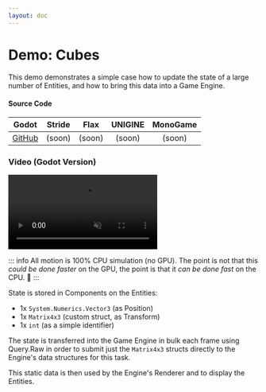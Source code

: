 ```yaml
---
layout: doc
---
```


# Demo: Cubes
 
This demo demonstrates a simple case how to update the state of a large number of Entities, and how to bring this data into a Game Engine.

#### Source Code

 |    Godot    |  Stride      | Flax   | UNIGINE     |  MonoGame |
 |:-----------:|:-----------:|:-----------:|:-----------:|:-----------:|
 |[GitHub](https://github.com/thygrrr/fennecs/tree/main/examples/example-godot)    | (soon)    | (soon)      | (soon)        | (soon)     |  
 
 
### Video (Godot Version)
<video controls autoplay muted loop>
<source src="https://fennecs.tech/video/fennecs-godot-democubes.mp4" type="video/mp4"/>
Your browser does not support the video tag.
</video>

::: info
All motion is 100% CPU simulation (no GPU). The point is not that this _could be done faster_ on the GPU, the point is that it _can be done fast_ on the CPU. 🦊
:::

State is stored in Components on the Entities:

- 1x `System.Numerics.Vector3` (as Position)
- 1x `Matrix4x3` (custom struct, as Transform)
- 1x `int` (as a simple identifier)

The state is transferred into the Game Engine in bulk each frame using Query.Raw in order to submit just the `Matrix4x3` structs directly to the Engine's data structures for this task.

This static data is then used by the Engine's Renderer and to display the Entities.

